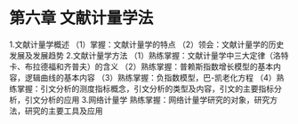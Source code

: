 # 第六章 文献计量学法

1.文献计量学概述
（1）掌握：文献计量学的特点
（2）领会：文献计量学的历史发展及发展趋势
2.文献计量学方法
（1）熟练掌握：文献计量学中三大定律（洛特卡、布拉德福和齐普夫）的含义
（2）熟练掌握：普赖斯指数增长模型的基本内容，逻辑曲线的基本内容
（3）熟练掌握：负指数模型，巴-凯老化方程
（4）熟练掌握：引文分析的测度指标概念，引文分析的类型及内容，引文的主要指标分析，引文分析的应用
3.网络计量学
熟练掌握：网络计量学研究的对象，研究方法，研究的主要工具及应用
